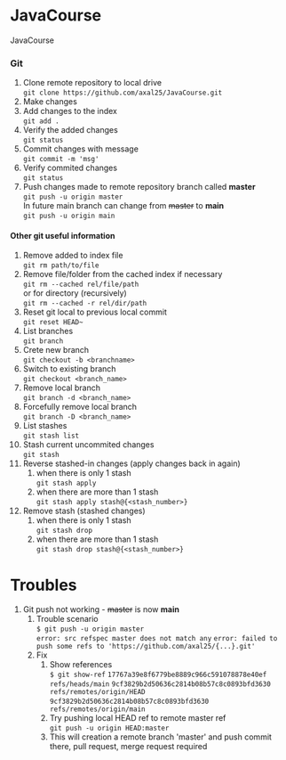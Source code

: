 # JavaCourse

JavaCourse

### Git

1. Clone remote repository to local drive  
   `git clone https://github.com/axal25/JavaCourse.git`
2. Make changes
3. Add changes to the index  
   `git add .`
4. Verify the added changes  
   `git status`
6. Commit changes with message  
   `git commit -m 'msg'`
7. Verify commited changes  
   `git status`
8. Push changes made to remote repository branch called **master**  
   `git push -u origin master`  
   In future main branch can change from ~~master~~ to **main**  
   `git push -u origin main`

#### Other git useful information

1. Remove added to index file  
   `git rm path/to/file`
2. Remove file/folder from the cached index if necessary  
   `git rm --cached rel/file/path`  
   or for directory (recursively)  
   `git rm --cached -r rel/dir/path`
3. Reset git local to previous local commit  
   `git reset HEAD~`
4. List branches  
   `git branch`
5. Crete new branch  
   `git checkout -b <branchname>`
6. Switch to existing branch  
   `git checkout <branch_name>`
7. Remove local branch  
   `git branch -d <branch_name>`
8. Forcefully remove local branch  
   `git branch -D <branch_name>`
9. List stashes  
   `git stash list`
10. Stash current uncommited changes  
    `git stash`
11. Reverse stashed-in changes (apply changes back in again)
    1. when there is only 1 stash  
       `git stash apply`
    1. when there are more than 1 stash  
       `git stash apply stash@{<stash_number>}`
12. Remove stash (stashed changes)
    1. when there is only 1 stash  
       `git stash drop`
    1. when there are more than 1 stash  
       `git stash drop stash@{<stash_number>}`

# Troubles

1. Git push not working - ~~master~~ is now **main**
    1. Trouble scenario  
       `$ git push -u origin master`  
       `error: src refspec master does not match any`
       `error: failed to push some refs to 'https://github.com/axal25/{...}.git'`
    1. Fix
        1. Show references  
           `$ git show-ref`
           `17767a39e8f6779be8889c966c591078878e40ef refs/heads/main`
           `9cf3829b2d50636c2814b08b57c8c0893bfd3630 refs/remotes/origin/HEAD`
           `9cf3829b2d50636c2814b08b57c8c0893bfd3630 refs/remotes/origin/main`
        1. Try pushing local HEAD ref to remote master ref  
           `git push -u origin HEAD:master`
        1. This will creation a remote branch 'master' and push commit there, pull request, merge request required
